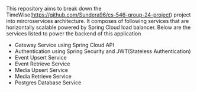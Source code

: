 This repository aims to break down the TimeWise(https://github.com/Sundera96/cs-546-group-24-project) project into mircroservices architecture. It composes of following services that are horizontally scalable powered by Spring Cloud load balancer. Below are the services listed to power the backend of this application
- Gateway Service using Spring Cloud API
- Authentication using Spring Security and JWT(Stateless Authentication)
- Event Upsert Service
- Event Retrieve Service
- Media Upsert Service
- Media Retrieve Service
- Postgres Database Service
